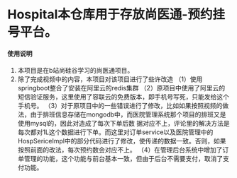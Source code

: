 # Hospital本仓库用于存放尚医通-预约挂号平台。


#### 使用说明

1.  本项目是在b站尚硅谷学习的尚医通项目。
2.  除了完成视频中的内容，本项目对该项目进行了些许改造
    （1）使用springboot整合了安装在阿里云的redis集群
    （2）原项目中使用了阿里云的短信验证服务，这里使用了容联云的免费版本，即手机号写死，只能发给这个手机号。
    （3）对于原项目中的一些错误进行了修改，比如如果按照视频的做法，由于排班信息存储在mongodb中，而医院管理系统那个项目的排班又是使用mysql的，因此对造成了每次下单后数                                据对应不上，评论里的解决方法是每次都对1L这个数据进行下单。而这里对订单service以及医院管理中的HospSericeImpl中的部分代码进行了修改，使传递的数据一致。否则，如果按照前面的改法，每次预约数会对应不上。
    （4）在管理后台系统中增加了订单管理的功能，这个功能与前台基本一致，但由于后台不需要支付，取消了支付功能。
